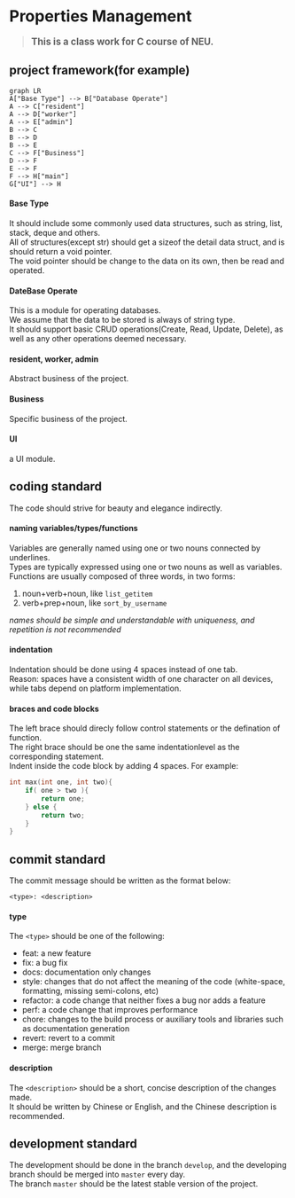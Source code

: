 # Properties Management

> <strong><big><green>This is a class work for C course of NEU.<green></big></strong>

## project framework(for example)
```mermaid
graph LR
A["Base Type"] --> B["Database Operate"]
A --> C["resident"]
A --> D["worker"]
A --> E["admin"]
B --> C
B --> D
B --> E
C --> F["Business"]
D --> F
E --> F
F --> H["main"]
G["UI"] --> H
``` 
#### Base Type
It should include some commonly used data structures, such as string, list, stack, deque and others.  
All of structures(except str) should get a sizeof the detail data struct, and is should return a void pointer.  
The void pointer should be change to the data on its own, then be read and operated.  
#### DateBase Operate  
This is a module for operating databases.  
We assume that the data to be stored is always of string type.  
It should support basic CRUD operations(Create, Read, Update, Delete), as well as any other operations deemed necessary.  
#### resident, worker, admin  
Abstract business of the project.
#### Business  
Specific business of the project.
#### UI  
a UI module. 


## coding standard  
The code should strive for beauty and elegance indirectly.  
#### naming variables/types/functions
Variables are generally named using one or two nouns connected by underlines.  
Types are typically expressed using one or two nouns as well as variables.  
Functions are usually composed of three words, in two forms:  
1. noun+verb+noun, like `list_getitem`  
2. verb+prep+noun, like `sort_by_username`  

_names should be simple and understandable with uniqueness, and repetition is not recommended_

#### indentation
Indentation should be done using 4 spaces instead of one tab.  
Reason: spaces have a consistent width of one character on all devices, while tabs depend on platform implementation. 

#### braces and code blocks
The left brace should direcly follow control statements or the defination of function.  
The right brace should be one the same indentationlevel as the corresponding statement.  
Indent inside the code block by adding 4 spaces.
For example:
```C
int max(int one, int two){
    if( one > two ){
        return one;
    } else {
        return two;
    }
}
```

## commit standard
The commit message should be written as the format below:
```
<type>: <description>
```
#### type
The `<type>` should be one of the following:
- feat: a new feature
- fix: a bug fix
- docs: documentation only changes
- style: changes that do not affect the meaning of the code (white-space, formatting, missing semi-colons, etc)
- refactor: a code change that neither fixes a bug nor adds a feature
- perf: a code change that improves performance
- chore: changes to the build process or auxiliary tools and libraries such as documentation generation
- revert: revert to a commit
- merge: merge branch
#### description
The `<description>` should be a short, concise description of the changes made.  
It should be written by Chinese or English, and the Chinese description is recommended.

## development standard
The development should be done in the branch `develop`, and the developing branch should be merged into `master` every day.  
The branch `master` should be the latest stable version of the project.